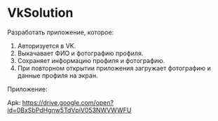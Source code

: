 # VkSolution
Разработать приложение, которое:

1. Авторизуется в VK.
2. Выкачавает ФИО и фотографию профиля.
3. Сохраняет информацию профиля и фотографию.
4. При повторном открытии приложения загружает фотографию и данные профиля на экран.

Приложение: 

Apk: https://drive.google.com/open?id=0BxSbPdHgnw5TdVpiV053NWVWWFU


